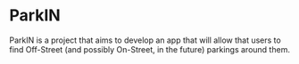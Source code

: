 # ParkIN
ParkIN is a project that aims to develop an app that will allow that users to find Off-Street (and possibly On-Street, in the future) parkings around them.
